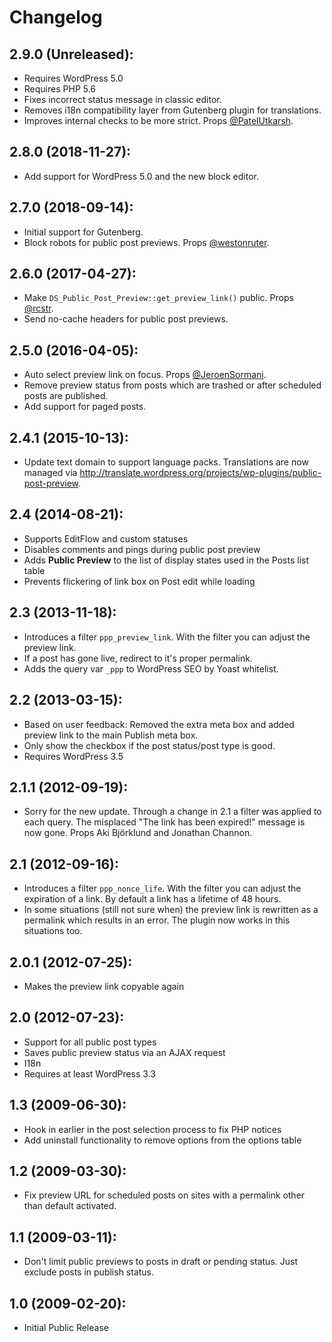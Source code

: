 # Changelog

## 2.9.0 (Unreleased):
* Requires WordPress 5.0
* Requires PHP 5.6
* Fixes incorrect status message in classic editor.
* Removes i18n compatibility layer from Gutenberg plugin for translations.
* Improves internal checks to be more strict. Props [@PatelUtkarsh](https://github.com/PatelUtkarsh).

## 2.8.0 (2018-11-27):
* Add support for WordPress 5.0 and the new block editor.

## 2.7.0 (2018-09-14):
* Initial support for Gutenberg.
* Block robots for public post previews. Props [@westonruter](https://github.com/westonruter).

## 2.6.0 (2017-04-27):
* Make `DS_Public_Post_Preview::get_preview_link()` public. Props [@rcstr](https://github.com/rcstr).
* Send no-cache headers for public post previews.

## 2.5.0 (2016-04-05):
* Auto select preview link on focus. Props [@JeroenSormani](https://github.com/JeroenSormani).
* Remove preview status from posts which are trashed or after scheduled posts are published.
* Add support for paged posts.

## 2.4.1 (2015-10-13):
* Update text domain to support language packs. Translations are now managed via http://translate.wordpress.org/projects/wp-plugins/public-post-preview.

## 2.4 (2014-08-21):
* Supports EditFlow and custom statuses
* Disables comments and pings during public post preview
* Adds __Public Preview__ to the list of display states used in the Posts list table
* Prevents flickering of link box on Post edit while loading

## 2.3 (2013-11-18):
* Introduces a filter `ppp_preview_link`. With the filter you can adjust the preview link.
* If a post has gone live, redirect to it's proper permalink.
* Adds the query var `_ppp` to WordPress SEO by Yoast whitelist.

## 2.2 (2013-03-15):
* Based on user feedback: Removed the extra meta box and added preview link to the main Publish meta box.
* Only show the checkbox if the post status/post type is good.
* Requires WordPress 3.5

## 2.1.1 (2012-09-19):
* Sorry for the new update. Through a change in 2.1 a filter was applied to each query. The misplaced "The link has been expired!" message is now gone. Props Aki Björklund and Jonathan Channon.

## 2.1 (2012-09-16):
* Introduces a filter `ppp_nonce_life`. With the filter you can adjust the expiration of a link. By default a link has a lifetime of 48 hours.
* In some situations (still not sure when) the preview link is rewritten as a permalink which results in an error. The plugin now works in this situations too.

## 2.0.1 (2012-07-25):
* Makes the preview link copyable again

## 2.0 (2012-07-23):
* Support for all public post types
* Saves public preview status via an AJAX request
* I18n
* Requires at least WordPress 3.3

## 1.3 (2009-06-30):
* Hook in earlier in the post selection process to fix PHP notices
* Add uninstall functionality to remove options from the options table

## 1.2 (2009-03-30):
* Fix preview URL for scheduled posts on sites with a permalink other than default activated.

## 1.1 (2009-03-11):
* Don't limit public previews to posts in draft or pending status.  Just exclude posts in publish status.

## 1.0 (2009-02-20):
* Initial Public Release
